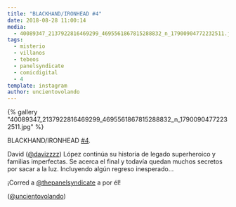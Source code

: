 ```yaml
---
title: "BLACKHAND/IRONHEAD #4"
date: 2018-08-28 11:00:14
media: 
  - 40089347_2137922816469299_4695561867815288832_n_17900904772232511.jpg
tags: 
  - misterio
  - villanos
  - tebeos
  - panelsyndicate
  - comicdigital
  - 4
template: instagram
author: uncientovolando
---
```


{% gallery "40089347_2137922816469299_4695561867815288832_n_17900904772232511.jpg" %}

BLACKHAND/IRONHEAD [#4](/tags/4).

David ([@davizzzz](https://instagram.com/davizzzz)) López continúa su historia de legado superheroico y familias imperfectas. Se acerca el final y todavía quedan muchos secretos por sacar a la luz. Incluyendo algún regreso inesperado...

¡Corred a [@thepanelsyndicate](https://instagram.com/thepanelsyndicate) a por él!

([@uncientovolando](https://instagram.com/uncientovolando))
